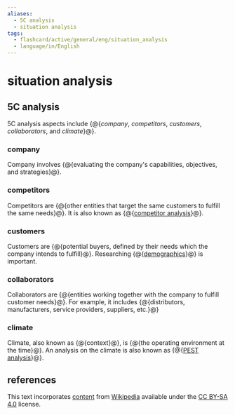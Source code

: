 ```yaml
---
aliases:
  - 5C analysis
  - situation analysis
tags:
  - flashcard/active/general/eng/situation_analysis
  - language/in/English
---
```


# situation analysis

## 5C analysis

5C analysis aspects include {@{_company_, _competitors_, _customers_, _collaborators_, and _climate_}@}. <!--SR:!2025-02-01,170,310-->

### company

Company involves {@{evaluating the company's capabilities, objectives, and strategies}@}. <!--SR:!2026-05-19,524,310-->

### competitors

Competitors are {@{other entities that target the same customers to fulfill the same needs}@}. It is also known as {@{[competitor analysis](competitor%20analysis.md)}@}. <!--SR:!2025-06-20,291,330!2026-08-06,600,330-->

### customers

Customers are {@{potential buyers, defined by their needs which the company intends to fulfill}@}. Researching {@{[demographics](demographics.md)}@} is important. <!--SR:!2025-06-12,285,330!2025-02-19,181,310-->

### collaborators

Collaborators are {@{entities working together with the company to fulfill customer needs}@}. For example, it includes {@{distributors, manufacturers, service providers, suppliers, etc.}@} <!--SR:!2026-05-24,545,330!2025-03-16,179,270-->

### climate

Climate, also known as {@{context}@}, is {@{the operating environment at the time}@}. An analysis on the climate is also known as {@{[PEST analysis](PEST%20analysis.md)}@}. <!--SR:!2025-06-24,295,330!2025-04-25,248,330!2026-12-01,692,330-->

## references

This text incorporates [content](https://en.wikipedia.org/wiki/situation_analysis) from [Wikipedia](Wikipedia.md) available under the [CC BY-SA 4.0](https://creativecommons.org/licenses/by-sa/4.0/) license.
